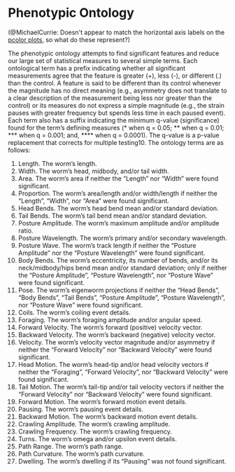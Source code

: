 Phenotypic Ontology
===================

(@MichaelCurrie: Doesn't appear to match the horizontal axis labels on
the [pcolor
plots](http://matplotlib.org/examples/pylab_examples/pcolor_small.html),
so what do these represent?)

The phenotypic ontology attempts to find significant features and reduce
our large set of statistical measures to several simple terms. Each
ontological term has a prefix indicating whether all significant
measurements agree that the feature is greater (+), less (-), or
different (.) than the control. A feature is said to be different than
its control whenever the magnitude has no direct meaning (e.g.,
asymmetry does not translate to a clear description of the measurement
being less nor greater than the control) or its measures do not express
a simple magnitude (e.g., the strain pauses with greater frequency but
spends less time in each paused event). Each term also has a suffix
indicating the minimum q-value (significance) found for the term’s
defining measures (\* when q = 0.05; \*\* when q = 0.01; \*\*\* when q =
0.001; and, \*\*\*\* when q = 0.0001). The q-value is a p-value
replacement that corrects for multiple testing10. The ontology terms are
as follows:

1.  Length. The worm’s length.
2.  Width. The worm’s head, midbody, and/or tail width.
3.  Area. The worm’s area if neither the “Length” nor “Width” were found
    significant.
4.  Proportion. The worm’s area/length and/or width/length if neither
    the “Length”, “Width”, nor “Area” were found significant.
5.  Head Bends. The worm’s head bend mean and/or standard deviation.
6.  Tail Bends. The worm’s tail bend mean and/or standard deviation.
7.  Posture Amplitude. The worm’s maximum amplitude and/or amplitude
    ratio.
8.  Posture Wavelength. The worm’s primary and/or secondary wavelength.
9.  Posture Wave. The worm’s track length if neither the “Posture
    Amplitude” nor the “Posture Wavelength” were found significant.
10. Body Bends. The worm’s eccentricity, its number of bends, and/or its
    neck/midbody/hips bend mean and/or standard deviation; only if
    neither the “Posture Amplitude”, “Posture Wavelength”, nor “Posture
    Wave” were found significant.
11. Pose. The worm’s eigenworm projections if neither the “Head Bends”,
    “Body Bends”, “Tail Bends”, “Posture Amplitude”, “Posture
    Wavelength”, nor “Posture Wave” were found significant.
12. Coils. The worm’s coiling event details.
13. Foraging. The worm’s foraging amplitude and/or angular speed.
14. Forward Velocity. The worm’s forward (positive) velocity vector.
15. Backward Velocity. The worm’s backward (negative) velocity vector.
16. Velocity. The worm’s velocity vector magnitude and/or asymmetry if
    neither the “Forward Velocity” nor “Backward Velocity” were found
    significant.
17. Head Motion. The worm’s head-tip and/or head velocity vectors if
    neither the “Foraging”, “Forward Velocity”, nor “Backward Velocity”
    were found significant.
18. Tail Motion. The worm’s tail-tip and/or tail velocity vectors if
    neither the “Forward Velocity” nor “Backward Velocity” were found
    significant.
19. Forward Motion. The worm’s forward motion event details.
20. Pausing. The worm’s pausing event details.
21. Backward Motion. The worm’s backward motion event details.
22. Crawling Amplitude. The worm’s crawling amplitude.
23. Crawling Frequency. The worm’s crawling frequency.
24. Turns. The worm’s omega and/or upsilon event details.
25. Path Range. The worm’s path range.
26. Path Curvature. The worm’s path curvature.
27. Dwelling. The worm’s dwelling if its “Pausing” was not found
    significant.

